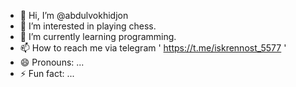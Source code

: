 - 👋 Hi, I’m @abdulvokhidjon
- 👀 I’m interested in playing chess.
- 🌱 I’m currently learning programming.
- 📫 How to reach me via telegram ' https://t.me/iskrennost_5577 '
- 😄 Pronouns: ...
- ⚡ Fun fact: ...

<!---
abdulvokhidjon/abdulvokhidjon is a ✨ special ✨ repository because its `README.md` (this file) appears on your GitHub profile.
You can click the Preview link to take a look at your changes.
--->
